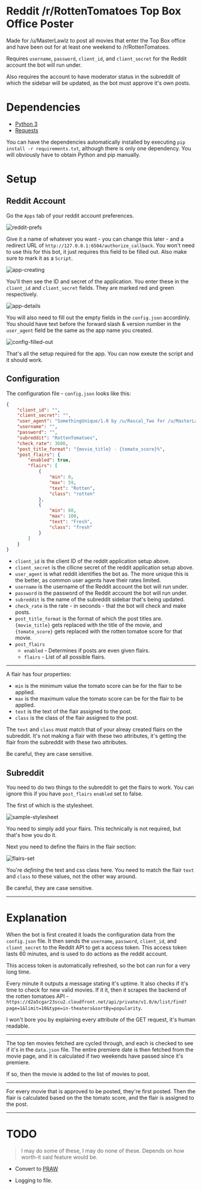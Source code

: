 # Reddit /r/RottenTomatoes Top Box Office Poster

Made for /u/MasterLawlz to post all movies that enter the Top Box office and have been out for at least one weekend to /r/RottenTomatoes.

Requires `username`, `password`, `client_id`, and `client_secret` for the Reddit account the bot will run under.

Also requires the account to have moderator status in the subreddit of which the sidebar will be updated, as the bot must approve it's own posts.

# Dependencies

- [Python 3](https://www.python.org/download/releases/3.0/)
- [Requests](http://docs.python-requests.org/en/master/)

You can have the dependencies automatically installed by executing `pip install -r requirements.txt`, although there is only one dependency. You will obviously have to obtain Python and pip manually.

# Setup

## Reddit Account

Go the `Apps` tab of your reddit account preferences.

![reddit-prefs](https://i.imgur.com/fA33kDv.png)

Give it a name of whatever you want - you can change this later - and a redirect URL of `http://127.0.0.1:6504/authorize_callback`. You won't need to use this for this bot, it just requires this field to be filled out. Also make sure to mark it as a `Script`.

![app-creating](https://i.imgur.com/s44fMdw.png)

You'll then see the ID and secret of the application. You enter these in the `client_id` and `client_secret` fields. They are marked red and green respectively.

![app-details](https://i.imgur.com/hydS5CT.png)

You will also need to fill out the empty fields in the `config.json` accordinly. You should have text before the forward slash & version number in the `user_agent` field be the same as the app name you created.

![config-filled-out](https://i.imgur.com/LKw0Kq0.png)

That's all the setup required for the app. You can now exeute the script and it should work.

## Configuration

The configuration file - `config.json` looks like this:

```json
{
    "client_id": "",
    "client_secret": "",
    "user_agent": "SomethingUnique/1.0 by /u/Rascal_Two for /u/MasterLawlz running under /u/tomatometerbot at /r/RottenTomatoes",
    "username": "",
    "password": "",
    "subreddit": "RottenTomatoes",
    "check_rate": 3600,
    "post_title_format": "{movie_title} - {tomato_score}%",
    "post_flairs": {
        "enabled": true,
        "flairs": [
            {
                "min": 0,
                "max": 59,
                "text": "Rotten",
                "class": "rotten"
            },
            {
                "min": 60,
                "max": 100,
                "text": "Fresh",
                "class": "fresh"
            }
        ]
    }
}
```

- `client_id` is the client ID of the reddit application setup above.
- `client_secret` is the cllicne secret of the reddit application setup above.
- `user_agent` is what reddit identifies the bot as. The more unique this is the better, as common user agents have their rates limited.
- `username` is the username of the Reddit account the bot will run under.
- `password` is the password of the Reddit account the bot will run under.
- `subreddit` is the name of the subreddit sidebar that's being updated.
- `check_rate` is the rate - in seconds - that the bot will check and make posts.
- `post_title_format` is the format of which the post titles are. `{movie_title}` gets replaced with the title of the movie, and `{tomato_score}` gets replaced with the rotten tomatoe score for that movie.
- `post_flairs`
    - `enabled` - Determines if posts are even given flairs.
    - `flairs` - List of all possible flairs.

*****

A flair has four properties:

- `min` is the minimum value the tomato score can be for the flair to be applied.
- `max` is the maximum value the tomato score can be for the flair to be applied.
- `text` is the text of the flair assigned to the post.
- `class` is the class of the flair assigned to the post.

The `text` and `class` must match that of your alreay created flairs on the subreddit. It's not making a flair with these two attributes, it's getting the flair from the subreddit with these two attributes.

Be careful, they are case sensitive.

## Subreddit

You need to do two things to the subreddit to get the flairs to work. You can ignore this if you have `post_flairs` `enabled` set to false.

The first of which is the stylesheet.

![sample-stylesheet](https://i.imgur.com/stNobTN.png)

You need to simply add your flairs. This technically is not required, but that's how you do it.

Next you need to define the flairs in the flair section:

![flairs-set](https://i.imgur.com/qBQHa25.png)

You're *defining* the text and css class here. You need to match the flair `text` and `class` to these values, not the other way around.

Be careful, they are case sensitive.

*****

# Explanation

When the bot is first created it loads the configuration data from the `config.json` file. It then sends the `username`, `password`, `client_id`, and `client_secret` to the Reddit API to get a access token. This access token lasts 60 minutes, and is used to do actions as the reddit account.

This access token is automatically refreshed, so the bot can run for a very long time.

Every minute it outputs a message stating it's uptime. It also checks if it's time to check for new valid movies. If it it, then it scrapes the backend of the rotten tomatoes API - `https://d2a5cgar23scu2.cloudfront.net/api/private/v1.0/m/list/find?page=1&limit=10&type=in-theaters&sortBy=popularity`.

I won't bore you by explaining every attribute of the GET request, it's human readable.

*****

The top ten movies fetched are cycled through, and each is checked to see if it's in the `data.json` file. The entire premiere date is then fetched from the movie page, and it is calculated if two weekends have passed since it's premiere.

If so, then the movie is added to the list of movies to post.

*****

For every movie that is approved to be posted, they're first posted. Then the flair is calculated based on the the tomato score, and the flair is assigned to the post.

*****

# TODO

> I may do some of these, I may do none of these. Depends on how worth-it said feature would be.

- Convert to [PRAW](https://praw.readthedocs.io/en/stable/)

- Logging to file.